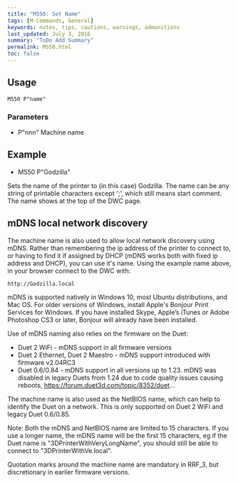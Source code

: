 ```yaml
---
title: "M550: Set Name" 
tags: [M-Commands, General]
keywords: notes, tips, cautions, warnings, admonitions
last_updated: July 3, 2016
summary: "ToDo Add Summary"
permalink: M550.html
toc: false
---
```



## Usage ##
```
M550 P"name"
```

### Parameters ###

+ P"nnn" Machine name

## Example ##

+ M550 P"Godzilla"

Sets the name of the printer to (in this case) Godzilla. The name can be any string of printable characters except ';', which still means start comment. The name shows at the top of the DWC page.

## mDNS local network discovery ##

The machine name is also used to allow local network discovery using mDNS. Rather than remembering the ip address of the printer to connect to, or having to find it if assigned by DHCP (mDNS works both with fixed ip address and DHCP), you can use it's name. Using the example name above, in your browser connect to the DWC with:

```
http://Godzilla.local
```

mDNS is supported natively in Windows 10, most Ubuntu distributions, and Mac OS. For older versions of Windows, install Apple's Bonjour Print Services for Windows. If you have installed Skype, Apple’s iTunes or Adobe Photoshop CS3 or later, Bonjour will already have been installed.

Use of mDNS naming also relies on the firmware on the Duet:

+ Duet 2 WiFi - mDNS support in all firmware versions
+ Duet 2 Ethernet, Duet 2 Maestro - mDNS support introduced with firmware v2.04RC3
+ Duet 0.6/0.84 - mDNS support in all versions up to 1.23. mDNS was disabled in legacy Duets from 1.24 due to code quality issues causing reboots, https://forum.duet3d.com/topic/8352/duet...

The machine name is also used as the NetBIOS name, which can help to identify the Duet on a network. This is only supported on Duet 2 WiFi and legacy Duet 0.6/0.85.

Note: Both the mDNS and NetBIOS name are limited to 15 characters. If you use a longer name, the mDNS name will be the first 15 characters, eg if the Duet name is "3DPrinterWithVeryLongName", you should still be able to connect to "3DPrinterWithVe.local".

Quotation marks around the machine name are mandatory in RRF_3, but discretionary in earlier firmware versions.
